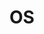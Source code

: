 ---
title: OS
layout: collection
permalink: /OS/
collection: OS
entries_layout: grid
classes: wide
---